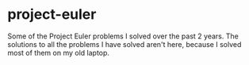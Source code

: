 # project-euler

Some of the Project Euler problems I solved over the past 2 years. The solutions to all the problems I have solved aren't here, because I solved
most of them on my old laptop.
